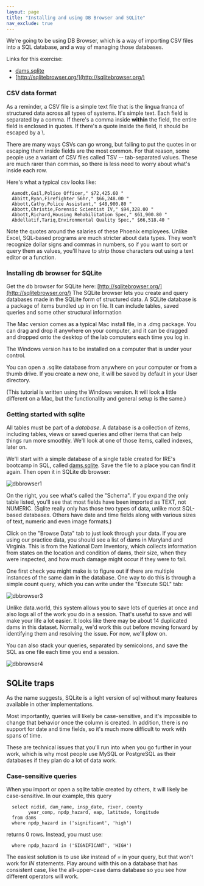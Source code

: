 ```yaml
---
layout: page
title: "Installing and using DB Browser and SQLite"
nav_exclude: true
---
```


We're going to be using DB Browser, which is a way of importing CSV files into a SQL database, and a way of managing those databases.

Links for this exercise:
* [dams.sqlite](../sqlite/dams.sqlite)
* [http://sqlitebrowser.org/](http://sqlitebrowser.org/)

### CSV data format

As a reminder, a CSV file is a simple text file that is the lingua franca of structured data across all types of systems. It's simple text. Each field is separated by a comma. If there's a comma inside **within** the field, the entire field is enclosed in quotes. If there's a quote inside the field, it should be escaped by a \\.

There are many ways CSVs can go wrong, but failing to put the quotes in or escaping them inside fields are the most common. For that reason, some people use a variant of CSV files called TSV -- tab-separated values. These are much rarer than commas, so there is less need to worry about what's inside each row.

Here's what a typical csv looks like:

      Aamodt,Gail,Police Officer," $72,425.60 "
      Abbitt,Ryan,Firefighter 56hr," $66,248.00 "
      Abbott,Cathy,Police Assistant," $48,900.80 "
      Abbott,Christie,Forensic Scientist IV," $94,328.00 "
      Abbott,Richard,Housing Rehabilitation Spec," $61,900.80 "
      Abdellatif,Tariq,Environmental Quality Spec," $66,518.40 "

Note the quotes around the salaries of these Phoenix employees. Unlike Excel, SQL-based programs are much stricter about data types. They won't recognize dollar signs and commas in numbers, so if you want to sort or query them as values, you'll have to strip those characters out using a text editor or a function.

### Installing db browser for SQLite

Get the db browser for SQLite here: [http://sqlitebrowser.org/](http://sqlitebrowser.org/)
The SQLite browser lets you create and query databases made in the SQLite form of structured data. A SQLite database is a package of items bundled up in on file. It can include tables, saved queries and some other structural information

The Mac version comes as a typical Mac install file, in a .dmg package. You can drag and drop it anywhere on your computer, and it can be dragged and dropped onto the desktop of the lab computers each time you log in.

The Windows version has to be installed on a computer that is under your control.

You can open a .sqlite database from anywhere on your computer or from a thumb drive. If you create a new one, it will be saved by default in your User directory.

(This tutorial is written using the Windows version. It will look a little different on a Mac, but the functionality and general setup is the same.)

### Getting started with sqlite

All tables must be part of a *database*. A database is a collection of items, including tables, views or saved queries and other items that can help things run more smoothly. We'll look at one of those items, called indexes, later on.

We'll start with a simple database of a single table created for IRE's bootcamp in SQL, called [dams.sqlite](../sqlite/dams.sqlite). Save the file to a place you can find it again. Then open it in SQLite db browser:

![dbbrowser1](../images/dbbrowser1.png)

On the right, you see what's called the "Schema". If you expand the only table listed, you'll see that most fields have been imported as TEXT, not NUMERIC. (Sqlite really only has those two types of data, unlike most SQL-based databases. Others have date and time fields along with various sizes of text, numeric and even image formats.)

Click on the "Browse Data" tab to just look through your data. If you are using our practice data, you should see a list of dams in Maryland and Virginia. This is from the National Dam Inventory, which collects information from states on the location and condition of dams, their size, when they were inspected, and how much damage might occur if they were to fail.

One first check you might make is to figure out if there are multiple instances of the same dam in the database. One way to do this is through a simple count query, which you can write under the "Execute SQL" tab:

![dbbrowser3](../images/dbbrowser3.png)

Unlike data.world, this system allows you to save lots of queries at once and also logs all of the work you do in a session. That's useful to save and will make your life a lot easier.
It looks like there may be about 14 duplicated dams in this dataset. Normally, we'd work this out before moving forward by identifying them and resolving the issue. For now, we'll plow on.

You can also stack your queries, separated by semicolons, and save the SQL as one file each time you end a session.

![dbbrowser4](../images/dbbrowser4.png)

## SQLite traps

As the name suggests, SQLite is a light version of sql without many features available in other implementations.

Most importantly, queries will likely be case-sensitive, and it's impossible to change that behavior once the column is created. In addition, there is no support for date and time fields, so it's much more difficult to work with spans of time.

These are technical issues that you'll run into when you go further in your work, which is why most people use MySQL or PostgreSQL as their databases if they plan do a lot of data work.

### Case-sensitive queries

When you import or open a sqlite table created by others, it will likely be case-sensitive. In our example, this query

      select nidid, dam_name, insp_date, river, county
            year_comp, npdp_hazard, eap, latitude, longitude
      from dams
      where npdp_hazard in ('significant', 'high')

returns 0 rows. Instead, you must use:

      where npdp_hazard in ('SIGNIFICANT', 'HIGH')

The easiest solution is to use *like* instead of *=* in your query, but that won't work for *IN* statements. Play around with this on a database that has consistent case, like the all-upper-case dams database so you see how different operators will work.

